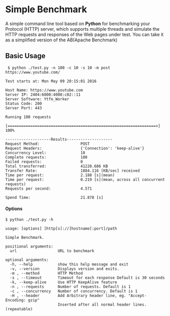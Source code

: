 # Simple Benchmark
A simple command line tool based on **Python** for benchmarking your Protocol (HTTP) server,
which supports multiple threads and simulate the HTTP requests and responses of the Web pages under test.
You can take it as a simplified version of the AB(Apache Benchmark)

## Basic Usage
```
 $ python ./test.py -n 100 -c 10 -s 10 -m post https://www.youtube.com/
```
```
Test starts at: Mon May 09 20:15:01 2016

Host Name: https://www.youtube.com
Server IP: 2404:6800:4008:c02::11
Server Software: Ytfe_Worker
Status Code: 200
Server Port: 443

Running 100 requests

[=================================================================>] 100%

--------------------Results--------------------
Request Method:                  POST
Request Headers:                 {'Connection': 'keep-alive'}
Concurrency Level:               10
Complete requests:               100
Failed requests:                 0
Total transferred:               41220.686 KB
Transfer Rate:                   1884.116 [KB/sec] received
Time per request:                2.188 [s](mean)
Time per request:                0.219 [s](mean, across all concurrent requests)
Requests per second:             4.571

Spend Time:                      21.878 [s]
```

#### Options
```
$ python ./test.py -h
```

```
usage: [options] [http[s]://]hostname[:port]/path

Simple Benchmark.

positional arguments:
  url                  URL to benchmark

optional arguments:
  -h, --help           show this help message and exit
  -v, --version        Displays version and exits.
  -m , --method        HTTP Method
  -s , --timeout       Timeout for each response Default is 30 seconds
  -k, --keep-alive     Use HTTP KeepAlive feature
  -n , --requests      Number of requests. Default is 1
  -c , --concurrency   Number of concurrency. Default is 1
  -H , --header        Add Arbitrary header line, eg. "Accept-Encoding: gzip"
                       Inserted after all normal header lines. (repeatable)
```
